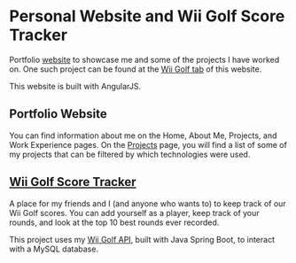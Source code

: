 # Personal Website and Wii Golf Score Tracker

Portfolio [website](https://nicholasmountain11.github.io/nickmountain/) to showcase me and some of the projects I have worked on. One such project can be found at the [Wii Golf tab](https://nicholasmountain11.github.io/nickmountain/#/wii-golf) of this website.

This website is built with AngularJS.

## Portfolio Website

You can find information about me on the Home, About Me, Projects, and Work Experience pages. On the [Projects](https://nicholasmountain11.github.io/nickmountain/#/projects) page, you will find a list of some of my projects that can be filtered by which technologies were used.

## [Wii Golf Score Tracker](https://nicholasmountain11.github.io/nickmountain/#/wii-golf)

A place for my friends and I (and anyone who wants to) to keep track of our Wii Golf scores. You can add yourself as a player, keep track of your rounds, and look at the top 10 best rounds ever recorded.

This project uses my [Wii Golf API](https://github.com/nicholasmountain11/wii-golf-api), built with Java Spring Boot, to interact with a MySQL database.



